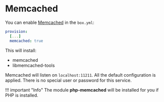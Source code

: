 # Memcached

You can enable [Memcached](https://memcached.org/) in the `box.yml`:
```yml
provision:
  [...]
  memcached: true
```

This will install:

* memcached
* libmemcached-tools

Memcached will listen on `localhost:11211`. All the default configuration is applied. There is no special user or password for this service.

!!! important "Info"
    The module **php-memcached** will be installed for you if PHP is installed.
